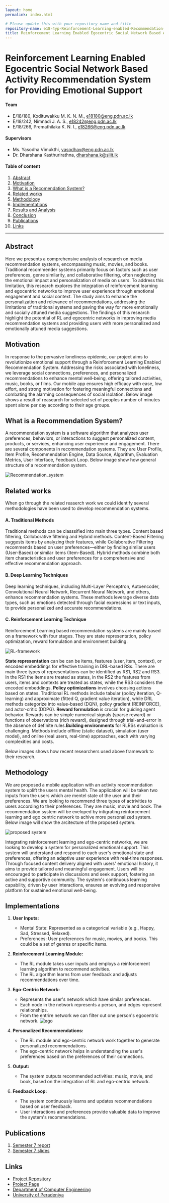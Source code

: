 ```yaml
---
layout: home
permalink: index.html

# Please update this with your repository name and title
repository-name: e18-4yp-Reinforcement-Learning-enabled-Recommendation-System-For-Emotional-Support
title: Reinforcement Learning Enabled Egocentric Social Network Based Activity Recommendation System for Providing Emotional Support
---
```


[comment]: # "This is the standard layout for the project, but you can clean this and use your own template"

# Reinforcement Learning Enabled Egocentric Social Network Based Activity Recommendation System for Providing Emotional Support

#### Team

- E/18/180, Kodituwakku M. K. N. M., [e18180@eng.pdn.ac.lk](mailto:e18180@eng.pdn.ac.lk)
- E/18/242, Nimnadi J. A. S., [e18242@eng.pdn.ac.lk](mailto:e18242@eng.pdn.ac.lk)
- E/18/266, Premathilaka K. N. I., [e18266@eng.pdn.ac.lk](mailto:e18266@eng.pdn.ac.lk)

#### Supervisors

- Ms. Yasodha Vimukthi, [yasodhav@eng.pdn.ac.lk](mailto:yasodhav@eng.pdn.ac.lk)
- Dr. Dharshana Kasthurirathna, [dharshana.k@sliit.lk](mailto:dharshana.k@sliit.lk)

#### Table of content

1. [Abstract](#abstract)
2. [Motivation](#motivation)
3. [What is a Recomendation System?](#recomendation-system)
4. [Related works](#related-works)
5. [Methodology](#methodology)
6. [Implementations](#experiment-setup-and-implementation)
7. [Results and Analysis](#results-and-analysis)
8. [Conclusion](#conclusion)
9. [Publications](#publications)
10. [Links](#links)

---

<!-- 
DELETE THIS SAMPLE before publishing to GitHub Pages !!!
This is a sample image, to show how to add images to your page. To learn more options, please refer [this](https://projects.ce.pdn.ac.lk/docs/faq/how-to-add-an-image/)
![Sample Image](./images/sample.png) 
-->


## Abstract
Here we presents a comprehensive analysis of research on media recommendation systems, encompassing music, movies, and books. Traditional recommender systems primarily focus on factors such as user preferences, genre similarity, and collaborative filtering, often neglecting the emotional impact and personalization of media on users. To address this limitation, this research explores the integration of reinforcement learning and egocentric networks to improve user experience through emotional engagement and social context.  The study aims to enhance the personalization and relevance of recommendations, addressing the limitations of traditional systems and paving the way for more emotionally and socially attuned media suggestions. The findings of this research highlight the potential of RL and egocentric networks in improving media recommendation systems and providing users with more personalized and emotionally attuned media suggestions.


## Motivation
In response to the pervasive loneliness epidemic, our project aims to revolutionize emotional support through a Reinforcement Learning Enabled Recommendation System. Addressing the risks associated with loneliness, we leverage social connections, preferences, and personalized recommendations to enhance mental well-being, offering tailored activities, music, books, or films. Our mobile app ensures high efficacy with ease, low effort, and strong motivation for fostering meaningful connections and combating the alarming consequences of social isolation. Below image shows a result of reasearch for selected set of peoples number of minutes spent alone per day according to their age groups. 


## What is a Recommendation System?
A recommendation system is a software algorithm that analyzes user preferences, behaviors, or interactions to suggest personalized content, products, or services, enhancing user experience and engagement. There are several components in recommendation systems. They are User Profile, Item Profile, Recommendation Engine, Data Source, Algorithm, Evaluation Metrics, User Interface, Feedback Loop. Below image show how general structure of a recommendation system.

![Recommendation_system](./images/recommendation_system.png) 

## Related works
When go through the related reaserch work we could identify several methodologies have been used to develop recommendation systems. 

#### A. Traditional Methods
Traditional methods can be classsified into main three types. Content based filtering, Colloborative filtering and Hybrid methods. Content-Based Filtering suggests items by analyzing their features, while Collaborative Filtering recommends based on user preferences—either by finding similar users (User-Based) or similar items (Item-Based). Hybrid methods combine both item characteristics and user preferences for a comprehensive and effective recommendation approach.

#### B. Deep Learning Techniques
Deep learning techniques, including Multi-Layer Perceptron, Autoencoder, Convolutional Neural Network, Recurrent Neural Network, and others, enhance recommendation systems. These methods leverage diverse data types, such as emotions detected through facial expressions or text inputs, to provide personalized and accurate recommendations.

#### C. Reinforcement Learning Technique
Reinforcement Learning based recommendation systems are mainly based on a framework with four stages. They are state representation, policy optimization, reward formulation and environment building. 

![RL-framework](./images/rl_framework.png) 

**State representation** can be can be items, features (user, item, context), or encoded embeddings for effective training in DRL-based RSs. There are main three types of representations can be identified as RS1, RS2 and RS3. In the RS1 the items are treated as states, in the RS2 the features from users, items and contexts are treated as states, while the RS3 considers the encoded embeddings. **Policy optimizations** involves choosing actions based on states. Traditional RL methods include tabular (policy iteration, Q-learning) and approximate (fitted Q, gradient value iteration), while DRL methods categorize into value-based (DQN), policy gradient (REINFORCE), and actor-critic (DDPG). **Reward formulation** is crucial for guiding agent behavior. Rewards can be simple numerical signals (sparse reward) or functions of observations (rich reward), designed through trial-and-error in the absence of definite rules.**Building environments** for RLRSs evaluation is challenging. Methods include offline (static dataset), simulation (user model), and online (real users, real-time) approaches, each with varying complexities and costs.

Below images shows how recent researchers used above framework to their research. 


## Methodology
We are proposed a mobile application with an activity recommendation system to uplift the users mental health. The application will be taken two inputs from the users which are mentel state of the user and their preferences. We are looking to recommend three types of actrivities to users according to their preferences. They are music, movie and book. The recommendation system will be eveloped by intigrating reinforcement learning and ego centric network to achive more personalized system. Below image will show the arcitecture of the proposed system. 

![proposed system](./images/proposed_system.png)

Integrating reinforcement learning and ego-centric networks, we are looking to develop a system for personalized emotional support. This system will understand and respond to each user's emotional state and preferences, offering an adaptive user experience with real-time responses. Through focused content delivery aligned with users' emotional history, it aims to provide tailored and meaningful engagement. Users will be encouraged to participate in discussions and seek support, fostering an active and supportive community. The system's continuous learning capability, driven by user interactions, ensures an evolving and responsive platform for sustained emotional well-being.


## Implementations
1. **User Inputs:**
   - Mental State: Represented as a categorical variable (e.g., Happy, Sad, Stressed, Relaxed).
   - Preferences: User preferences for music, movies, and books. This could be a set of genres or specific items.

2. **Reinforcement Learning Module:**
   - The RL module takes user inputs and employs a reinforcement learning algorithm to recommend activities.
   - The RL algorithm learns from user feedback and adjusts recommendations over time.

3. **Ego-Centric Network:**
   - Represents the user's network which have similar preferences.
   - Each node in the network represents a person, and edges represent relationships.
   - From the entrire network we can filter out one person's egocentric network. 
   ![ego](./images/ego.png)

4. **Personalized Recommendations:**
   - The RL module and ego-centric network work together to generate personalized recommendations.
   - The ego-centric network helps in understanding the user's preferences based on the preferences of their connections.

5. **Output:**
   - The system outputs recommended activities: music, movie, and book, based on the integration of RL and ego-centric network.

6. **Feedback Loop:**
   - The system continuously learns and updates recommendations based on user feedback.
   - User interactions and preferences provide valuable data to improve the system's recommendations.


## Publications
[//]: # "Note: Uncomment each once you uploaded the files to the repository"

1. [Semester 7 report](https://drive.google.com/file/d/1xcnS8RT5Oespy-3DoWMvOHjmXRRaE2qW/view?usp=sharing)
2. [Semester 7 slides](https://drive.google.com/file/d/1NWSspUSANlgXIz6vvp6gNuUE-fVt16DS/view?usp=sharing)
<!-- 3. [Semester 8 report](./) -->
<!-- 4. [Semester 8 slides](./) -->
<!-- 5. Author 1, Author 2 and Author 3 "Research paper title" (2021). [PDF](./). -->


## Links

[//]: # ( NOTE: EDIT THIS LINKS WITH YOUR REPO DETAILS )

- [Project Repository](https://github.com/cepdnaclk/e18-4yp-Reinforcement-Learning-enabled-Recommendation-System-For-Emotional-Support)
- [Project Page](https://cepdnaclk.github.io/e18-4yp-Reinforcement-Learning-enabled-Recommendation-System-For-Emotional-Support)
- [Department of Computer Engineering](http://www.ce.pdn.ac.lk/)
- [University of Peradeniya](https://eng.pdn.ac.lk/)

[//]: # "Please refer this to learn more about Markdown syntax"
[//]: # "https://github.com/adam-p/markdown-here/wiki/Markdown-Cheatsheet"

